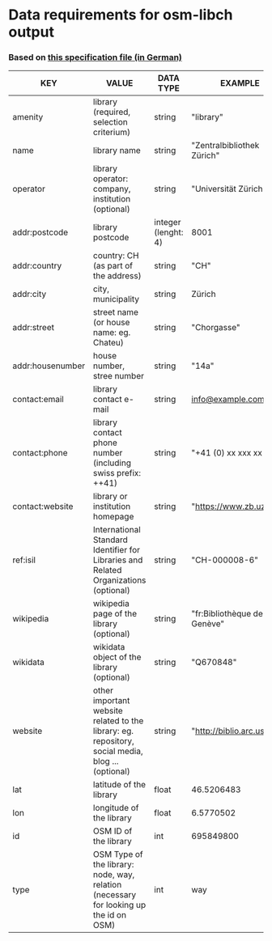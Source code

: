 # Data requirements for osm-libch output
### Based on [this specification file (in German)](Spezifikation_OSM_Datenstruktur_definitiv_Aktualisierung_31.10.2017.pdf) 

| KEY  		| VALUE | DATA TYPE  | EXAMPLE |  
|------		|--------|-----------|---------| 
|amenity	| library (required, selection criterium)| string | "library"  |
|name 		| library name | string | "Zentralbibliothek Zürich" | 
|operator |	library operator: company, institution (optional)| string | "Universität Zürich" |  
|addr:postcode | library postcode | integer (lenght: 4) | 8001 |
|addr:country | country: CH (as part of the address)| string | "CH"|
|addr:city 	| city, municipality | string | Zürich | 
|addr:street| street name (or house name: eg. Chateu) | string | "Chorgasse" | 
|addr:housenumber |	house number, stree number | string | "14a" | 
|contact:email  | library contact e-mail | string | info@example.com|
|contact:phone | library contact phone number (including swiss prefix: ++41)| string | "+41 (0) xx xxx xx xxxx"|	
|contact:website| library or institution homepage | string |  "https://www.zb.uzh.ch/" |
|ref:isil | International Standard Identifier for Libraries and Related Organizations (optional) | string | "CH-000008-6" |
|wikipedia | wikipedia page of the library (optional) | string | "fr:Bibliothèque de Genève"|
|wikidata | wikidata object of the library (optional) | string | "Q670848" |
|website | other important website related to the library: eg. repository, social media, blog ... (optional)| string | "http://biblio.arc.usi.ch" |	
| lat | latitude of the library | float | 46.5206483| 
| lon | longitude of the library | float | 6.5770502| 
| id | OSM ID of the library | int | 695849800 | 
| type | OSM Type of the library: node, way, relation (necessary for looking up the id on OSM) | int | way | 